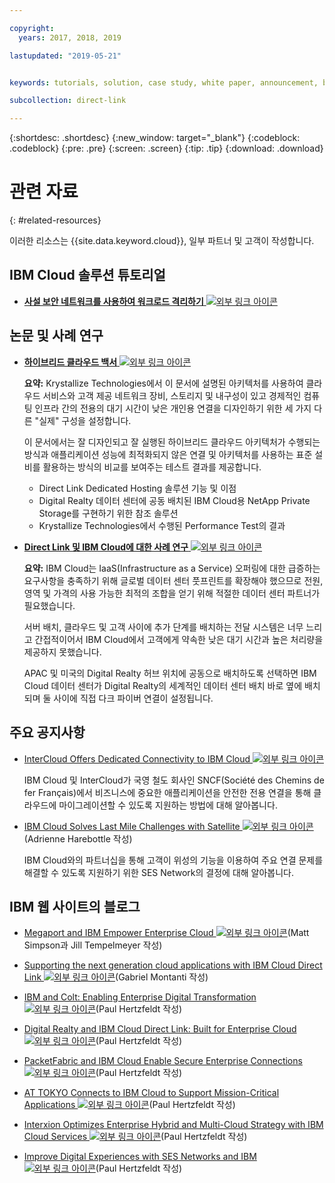 ```yaml
---

copyright:
  years: 2017, 2018, 2019

lastupdated: "2019-05-21"


keywords: tutorials, solution, case study, white paper, announcement, blog, 

subcollection: direct-link

---
```


{:shortdesc: .shortdesc}
{:new_window: target="_blank"}
{:codeblock: .codeblock}
{:pre: .pre}
{:screen: .screen}
{:tip: .tip}
{:download: .download}

# 관련 자료
{: #related-resources}

이러한 리소스는 {{site.data.keyword.cloud}}, 일부 파트너 및 고객이 작성합니다.

## IBM Cloud 솔루션 튜토리얼

* [**사설 보안 네트워크를 사용하여 워크로드 격리하기** ![외부 링크 아이콘](../../icons/launch-glyph.svg "외부 링크 아이콘")](https://cloud.ibm.com/docs/tutorials?topic=solution-tutorials-secure-network-enclosure#isolate-workloads-with-a-secure-private-network)

## 논문 및 사례 연구

* [**하이브리드 클라우드 백서** ![외부 링크 아이콘](../../icons/launch-glyph.svg "외부 링크 아이콘")](https://public.dhe.ibm.com/cloud/bluemix/network/direct-link/ibm-hybrid-cloud-whitepaper.pdf)

    **요약:** Krystallize Technologies에서 이 문서에 설명된 아키텍처를 사용하여 클라우드 서비스와 고객 제공 네트워크 장비, 스토리지 및 내구성이 있고 경제적인 컴퓨팅 인프라 간의 전용의 대기 시간이 낮은 개인용 연결을 디자인하기 위한 세 가지 다른 "실제" 구성을 설정합니다. 

    이 문서에서는 잘 디자인되고 잘 실행된 하이브리드 클라우드 아키텍처가 수행되는 방식과 애플리케이션 성능에 최적화되지 않은 연결 및 아키텍처를 사용하는 표준 설비를 활용하는 방식의 비교를 보여주는 테스트 결과를 제공합니다.

     * Direct Link Dedicated Hosting 솔루션 기능 및 이점 
     * Digital Realty 데이터 센터에 공동 배치된 IBM Cloud용 NetApp Private Storage를 구현하기 위한 참조 솔루션 
     * Krystallize Technologies에서 수행된 Performance Test의 결과


* [**Direct Link 및 IBM Cloud에 대한 사례 연구** ![외부 링크 아이콘](../../icons/launch-glyph.svg "외부 링크 아이콘")](https://public.dhe.ibm.com/cloud/bluemix/network/direct-link/ibm-cloud-case-study.pdf)

    **요약:** IBM Cloud는 IaaS(Infrastructure as a Service) 오퍼링에 대한 급증하는 요구사항을 충족하기 위해 글로벌 데이터 센터 풋프린트를 확장해야 했으므로 전원, 영역 및 가격의 사용 가능한 최적의 조합을 얻기 위해 적절한 데이터 센터 파트너가 필요했습니다.

    서버 배치, 클라우드 및 고객 사이에 추가 단계를 배치하는 전달 시스템은 너무 느리고 간접적이어서 IBM Cloud에서 고객에게 약속한 낮은 대기 시간과 높은 처리량을 제공하지 못했습니다. 

    APAC 및 미국의 Digital Realty 허브 위치에 공동으로 배치하도록 선택하면 IBM Cloud 데이터 센터가 Digital Realty의 세계적인 데이터 센터 배치 바로 옆에 배치되며 둘 사이에 직접 다크 파이버 연결이 설정됩니다.
    
## 주요 공지사항

* [InterCloud Offers Dedicated Connectivity to IBM Cloud ![외부 링크 아이콘](../../icons/launch-glyph.svg "외부 링크 아이콘")](https://info.intercloud.com/intercloud-offers-dedicated-connectivity-to-ibm-cloud)

    IBM Cloud 및 InterCloud가 국영 철도 회사인 SNCF(Société des Chemins de fer Français)에서 비즈니스에 중요한 애플리케이션을 안전한 전용 연결을 통해 클라우드에 마이그레이션할 수 있도록 지원하는 방법에 대해 알아봅니다.
    
* [IBM Cloud Solves Last Mile Challenges with Satellite ![외부 링크 아이콘](../../icons/launch-glyph.svg "외부 링크 아이콘")](https://www.satellitetoday.com/mobility/2018/10/25/ibm-cloud-solves-last-mile-challenges-with-satellite/)(Adrienne Harebottle 작성)

    IBM Cloud와의 파트너십을 통해 고객이 위성의 기능을 이용하여 주요 연결 문제를 해결할 수 있도록 지원하기 위한 SES Network의 결정에 대해 알아봅니다.

## IBM 웹 사이트의 블로그

* [Megaport and IBM Empower Enterprise Cloud ![외부 링크 아이콘](../../icons/launch-glyph.svg "외부 링크 아이콘")](https://www.ibm.com/cloud/blog/megaport-and-ibm-empower-enterprise-cloud)(Matt Simpson과 Jill Tempelmeyer 작성)

* [Supporting the next generation cloud applications with IBM Cloud Direct Link ![외부 링크 아이콘](../../icons/launch-glyph.svg "외부 링크 아이콘")](https://www.ibm.com/blogs/cloud-computing/2018/06/26/next-generation-cloud-apps-ibm-cloud-direct-link/)(Gabriel Montanti 작성)

* [IBM and Colt: Enabling Enterprise Digital Transformation ![외부 링크 아이콘](../../icons/launch-glyph.svg "외부 링크 아이콘")](https://www.ibm.com/cloud/blog/announcements/ibm-colt-enterprise-digital-transformation)(Paul Hertzfeldt 작성)

* [Digital Realty and IBM Cloud Direct Link: Built for Enterprise Cloud ![외부 링크 아이콘](../../icons/launch-glyph.svg "외부 링크 아이콘")](https://www.ibm.com/cloud/blog/announcements/digital-realty-ibm-cloud-direct-link-expand-network)(Paul Hertzfeldt 작성)

* [PacketFabric and IBM Cloud Enable Secure Enterprise Connections ![외부 링크 아이콘](../../icons/launch-glyph.svg "외부 링크 아이콘")](https://www.ibm.com/cloud/blog/announcements/packetfabric-ibm-enable-secure-enterprise-connections)(Paul Hertzfeldt 작성)

* [AT TOKYO Connects to IBM Cloud to Support Mission-Critical Applications ![외부 링크 아이콘](../../icons/launch-glyph.svg "외부 링크 아이콘")](https://www.ibm.com/cloud/blog/announcements/tokyo-connects-ibm-cloud-support-mission-critical-applications)(Paul Hertzfeldt 작성)

* [Interxion Optimizes Enterprise Hybrid and Multi-Cloud Strategy with IBM Cloud Services ![외부 링크 아이콘](../../icons/launch-glyph.svg "외부 링크 아이콘")](https://www.ibm.com/cloud/blog/announcements/interxion-enterprise-ibm-cloud-services)(Paul Hertzfeldt 작성)

* [Improve Digital Experiences with SES Networks and IBM ![외부 링크 아이콘](../../icons/launch-glyph.svg "외부 링크 아이콘")](https://www.ibm.com/cloud/blog/improve-digital-experiences-with-ses-networks-and-ibm)(Paul Hertzfeldt 작성)
